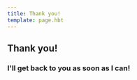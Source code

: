 ```yaml
---
title: Thank you!
template: page.hbt
---
```


<section class="panel center">
  <h1>Thank you!</h1>
  <h3>I'll get back to you as soon as I can!</h3>
</section>
